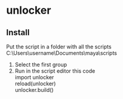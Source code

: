 # unlocker


Install
-
Put the script in a folder with all the scripts\
C:\Users\username\Documents\maya\scripts

1. Select the first group
2. Run in the script editor this code\
import unlocker\
reload(unlocker)\
unlocker.build()
